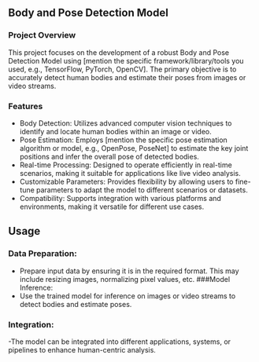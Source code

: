 ## Body and Pose Detection Model
### Project Overview
This project focuses on the development of a robust Body and Pose Detection Model using [mention the specific framework/library/tools you used, e.g., TensorFlow, PyTorch, OpenCV]. The primary objective is to accurately detect human bodies and estimate their poses from images or video streams.

### Features
- Body Detection: Utilizes advanced computer vision techniques to identify and locate human bodies within an image or video.
- Pose Estimation: Employs [mention the specific pose estimation algorithm or model, e.g., OpenPose, PoseNet] to estimate the key joint positions and infer the overall pose of detected bodies.
- Real-time Processing: Designed to operate efficiently in real-time scenarios, making it suitable for applications like live video analysis.
- Customizable Parameters: Provides flexibility by allowing users to fine-tune parameters to adapt the model to different scenarios or datasets.
- Compatibility: Supports integration with various platforms and environments, making it versatile for different use cases.

## Usage
### Data Preparation:
- Prepare input data by ensuring it is in the required format. This may include resizing images, normalizing pixel values, etc.
###Model Inference:
- Use the trained model for inference on images or video streams to detect bodies and estimate poses.
### Integration:
-The model can be integrated into different applications, systems, or pipelines to enhance human-centric analysis.
